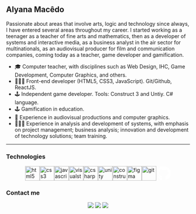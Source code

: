 ## Alyana Macêdo
Passionate about areas that involve arts, logic and technology since always, I have entered several areas throughout my career. I started working as a teenager as a teacher of fine arts and mathematics, then as a developer of systems and interactive media, as a business analyst in the air sector for multinationals, as an audiovisual producer for film and communication companies, coming today as a teacher, game developer and gamification.

- 🎓 Computer teacher, with disciplines such as Web Design, IHC, Game Development, Computer Graphics, and others.
- 👨🏻‍💻 Front-end developer (HTML5, CSS3, JavaScript). Git/Github, ReactJS.
- 🕹 Independent game developer. Tools: Construct 3 and Untiy. C# language.
- 🕹 Gamification in education.
- 🎨 Experience in audiovisual productions and computer graphics.
- 👨🏻‍💻 Experience in analysis and development of systems, with emphasis on project management; business analysis; innovation and development of technology solutions; team training.
_________________________
### Technologies
<div style="display: flex; justify-content: center;">
<a href="https://www.w3.org/html/" target="_blank" rel="noreferrer"> <img src="https://img.icons8.com/color/48/null/html-5--v1.png" alt="html5" width="40" height="40"/> </a> 
<a href="https://www.w3.org/Style/CSS/" target="_blank" rel="noreferrer"> <img src="https://img.icons8.com/fluency/48/null/css3.png" alt="css3" width="40" height="40"/> </a> 
<a href="https://developer.mozilla.org/en-US/docs/Web/JavaScript" target="_blank" rel="noreferrer"> <img src="https://img.icons8.com/color/48/null/javascript--v1.png" alt="javascript" width="40" height="40"/></a> 
<a href="https://code.visualstudio.com/unity" target="_blank" rel="noreferrer"><img src="https://img.icons8.com/color/48/null/visual-studio-code-2019.png" alt="visualstudiocode" width="40" height="40"/></a>
<a href="https://learn.microsoft.com/pt-br/dotnet/csharp/" target="_blank" rel="noreferrer"><img src="https://img.icons8.com/color/48/null/c-sharp-logo-2.png" alt="csharp" width="40" height="40"/></a>
<a href="https://unity.com/" target="_blank" rel="noreferrer"><img src="https://icons.iconarchive.com/icons/papirus-team/papirus-apps/128/unity-editor-icon-icon.png" alt="unity" width="40" height="40"/></a>
<a href="https://www.construct.net/" target="_blank" rel="noreferrer"><img src="https://upload.wikimedia.org/wikipedia/commons/thumb/7/79/Construct_3_Logo.svg/600px-Construct_3_Logo.svg.png" alt="construct3" width="40" height="40"/></a>
<a href="https://www.figma.com/" target="_blank" rel="noreferrer"> <img src="https://img.icons8.com/color/48/null/figma--v1.png" alt="figma" width="40" height="40"/> </a> 
<a href="https://git-scm.com/" target="_blank" rel="noreferrer"> <img src="https://img.icons8.com/color/48/null/git.png" alt="git" width="40" height="40"/> </a>
<a href="https://github.com/" target="_blank" rel="noreferrer"> <svg fill="white" width="40" height="40" xmlns="http://www.w3.org/2000/svg" viewBox="0 0 496 512"><path d="M165.9 397.4c0 2-2.3 3.6-5.2 3.6-3.3.3-5.6-1.3-5.6-3.6 0-2 2.3-3.6 5.2-3.6 3-.3 5.6 1.3 5.6 3.6zm-31.1-4.5c-.7 2 1.3 4.3 4.3 4.9 2.6 1 5.6 0 6.2-2s-1.3-4.3-4.3-5.2c-2.6-.7-5.5.3-6.2 2.3zm44.2-1.7c-2.9.7-4.9 2.6-4.6 4.9.3 2 2.9 3.3 5.9 2.6 2.9-.7 4.9-2.6 4.6-4.6-.3-1.9-3-3.2-5.9-2.9zM244.8 8C106.1 8 0 113.3 0 252c0 110.9 69.8 205.8 169.5 239.2 12.8 2.3 17.3-5.6 17.3-12.1 0-6.2-.3-40.4-.3-61.4 0 0-70 15-84.7-29.8 0 0-11.4-29.1-27.8-36.6 0 0-22.9-15.7 1.6-15.4 0 0 24.9 2 38.6 25.8 21.9 38.6 58.6 27.5 72.9 20.9 2.3-16 8.8-27.1 16-33.7-55.9-6.2-112.3-14.3-112.3-110.5 0-27.5 7.6-41.3 23.6-58.9-2.6-6.5-11.1-33.3 2.6-67.9 20.9-6.5 69 27 69 27 20-5.6 41.5-8.5 62.8-8.5s42.8 2.9 62.8 8.5c0 0 48.1-33.6 69-27 13.7 34.7 5.2 61.4 2.6 67.9 16 17.7 25.8 31.5 25.8 58.9 0 96.5-58.9 104.2-114.8 110.5 9.2 7.9 17 22.9 17 46.4 0 33.7-.3 75.4-.3 83.6 0 6.5 4.6 14.4 17.3 12.1C428.2 457.8 496 362.9 496 252 496 113.3 383.5 8 244.8 8zM97.2 352.9c-1.3 1-1 3.3.7 5.2 1.6 1.6 3.9 2.3 5.2 1 1.3-1 1-3.3-.7-5.2-1.6-1.6-3.9-2.3-5.2-1zm-10.8-8.1c-.7 1.3.3 2.9 2.3 3.9 1.6 1 3.6.7 4.3-.7.7-1.3-.3-2.9-2.3-3.9-2-.6-3.6-.3-4.3.7zm32.4 35.6c-1.6 1.3-1 4.3 1.3 6.2 2.3 2.3 5.2 2.6 6.5 1 1.3-1.3.7-4.3-1.3-6.2-2.2-2.3-5.2-2.6-6.5-1zm-11.4-14.7c-1.6 1-1.6 3.6 0 5.9 1.6 2.3 4.3 3.3 5.6 2.3 1.6-1.3 1.6-3.9 0-6.2-1.4-2.3-4-3.3-5.6-2z"/></svg></a>
</div>

### Contact me
<div align="center" style="display: inline_block"> 
  <a href="https://www.instagram.com/alyanamacedo/" target="_blank"><img src="https://img.shields.io/badge/-Instagram-%23E4405F?style=for-the-badge&logo=instagram&logoColor=white" target="_blank"></a>
  <a href="mailto:alyanamacedo@gmail.com" target="_blank"><img src="https://img.shields.io/badge/Gmail-D14836?style=for-the-badge&logo=gmail&logoColor=white" target="_blank"></a>
  <a href="https://www.linkedin.com/in/alyanamacedo/" target="_blank"><img src="https://img.shields.io/badge/-LinkedIn-%230077B5?style=for-the-badge&logo=linkedin&logoColor=white" target="_blank"></a> 
</div>

<!--
**alyanamacedo/alyanamacedo** is a ✨ _special_ ✨ repository because its `README.md` (this file) appears on your GitHub profile.

Here are some ideas to get you started:

- 🔭 I’m currently working on ...
- 🌱 I’m currently learning ...
- 👯 I’m looking to collaborate on ...
- 🤔 I’m looking for help with ...
- 💬 Ask me about ...
- 📫 How to reach me: ...
- 😄 Pronouns: ...
- ⚡ Fun fact: ...
-->
